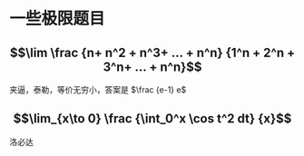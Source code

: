 # 一些极限题目

## $$\lim \frac {n+ n^2 + n^3+ ... + n^n} {1^n + 2^n + 3^n+ ... + n^n}$$

夹逼，泰勒，等价无穷小，答案是 $\frac {e-1} e$


## $$\lim_{x\to 0} \frac {\int_0^x \cos t^2 dt} {x}$$

洛必达
